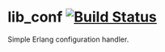 # lib_conf [![Build Status](https://travis-ci.org/joergen7/lib_conf.svg?branch=dev)](https://travis-ci.org/joergen7/lib_conf)

Simple Erlang configuration handler.
